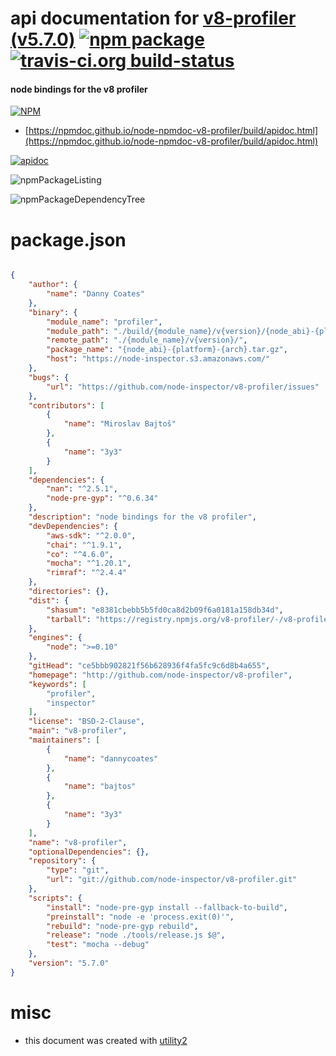 # api documentation for  [v8-profiler (v5.7.0)](http://github.com/node-inspector/v8-profiler)  [![npm package](https://img.shields.io/npm/v/npmdoc-v8-profiler.svg?style=flat-square)](https://www.npmjs.org/package/npmdoc-v8-profiler) [![travis-ci.org build-status](https://api.travis-ci.org/npmdoc/node-npmdoc-v8-profiler.svg)](https://travis-ci.org/npmdoc/node-npmdoc-v8-profiler)
#### node bindings for the v8 profiler

[![NPM](https://nodei.co/npm/v8-profiler.png?downloads=true&downloadRank=true&stars=true)](https://www.npmjs.com/package/v8-profiler)

- [https://npmdoc.github.io/node-npmdoc-v8-profiler/build/apidoc.html](https://npmdoc.github.io/node-npmdoc-v8-profiler/build/apidoc.html)

[![apidoc](https://npmdoc.github.io/node-npmdoc-v8-profiler/build/screenCapture.buildCi.browser.%252Ftmp%252Fbuild%252Fapidoc.html.png)](https://npmdoc.github.io/node-npmdoc-v8-profiler/build/apidoc.html)

![npmPackageListing](https://npmdoc.github.io/node-npmdoc-v8-profiler/build/screenCapture.npmPackageListing.svg)

![npmPackageDependencyTree](https://npmdoc.github.io/node-npmdoc-v8-profiler/build/screenCapture.npmPackageDependencyTree.svg)



# package.json

```json

{
    "author": {
        "name": "Danny Coates"
    },
    "binary": {
        "module_name": "profiler",
        "module_path": "./build/{module_name}/v{version}/{node_abi}-{platform}-{arch}/",
        "remote_path": "./{module_name}/v{version}/",
        "package_name": "{node_abi}-{platform}-{arch}.tar.gz",
        "host": "https://node-inspector.s3.amazonaws.com/"
    },
    "bugs": {
        "url": "https://github.com/node-inspector/v8-profiler/issues"
    },
    "contributors": [
        {
            "name": "Miroslav Bajtoš"
        },
        {
            "name": "3y3"
        }
    ],
    "dependencies": {
        "nan": "^2.5.1",
        "node-pre-gyp": "^0.6.34"
    },
    "description": "node bindings for the v8 profiler",
    "devDependencies": {
        "aws-sdk": "^2.0.0",
        "chai": "^1.9.1",
        "co": "^4.6.0",
        "mocha": "^1.20.1",
        "rimraf": "^2.4.4"
    },
    "directories": {},
    "dist": {
        "shasum": "e8381cbebb5b5fd0ca8d2b09f6a0181a158db34d",
        "tarball": "https://registry.npmjs.org/v8-profiler/-/v8-profiler-5.7.0.tgz"
    },
    "engines": {
        "node": ">=0.10"
    },
    "gitHead": "ce5bbb902821f56b628936f4fa5fc9c6d8b4a655",
    "homepage": "http://github.com/node-inspector/v8-profiler",
    "keywords": [
        "profiler",
        "inspector"
    ],
    "license": "BSD-2-Clause",
    "main": "v8-profiler",
    "maintainers": [
        {
            "name": "dannycoates"
        },
        {
            "name": "bajtos"
        },
        {
            "name": "3y3"
        }
    ],
    "name": "v8-profiler",
    "optionalDependencies": {},
    "repository": {
        "type": "git",
        "url": "git://github.com/node-inspector/v8-profiler.git"
    },
    "scripts": {
        "install": "node-pre-gyp install --fallback-to-build",
        "preinstall": "node -e 'process.exit(0)'",
        "rebuild": "node-pre-gyp rebuild",
        "release": "node ./tools/release.js $@",
        "test": "mocha --debug"
    },
    "version": "5.7.0"
}
```



# misc
- this document was created with [utility2](https://github.com/kaizhu256/node-utility2)

